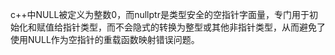 c++中NULL被定义为整数0，而nullptr是类型安全的空指针字面量，专门用于初始化和赋值给指针类型，而不会隐式的转换为整型或其他非指针类型，从而避免了使用NULL作为空指针的重载函数映射错误问题。